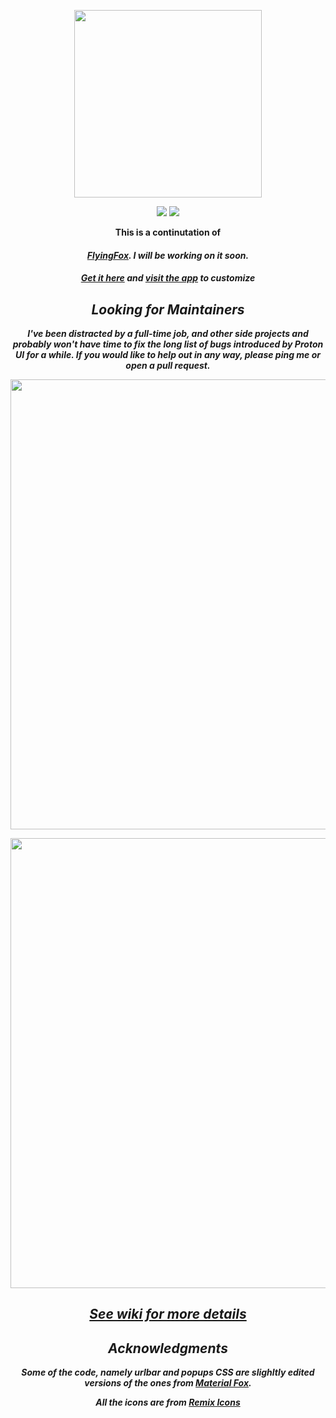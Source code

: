 <p align="center"><img width="300" src="https://github.com/akshat46/FlyingFox/blob/master/img/logo.png"></p>

<p align="center"><img src="https://img.shields.io/github/downloads/akshat46/flyingfox/total?color=%2350D1C6&style=for-the-badge"> <img src="https://img.shields.io/netlify/b7d2d26f-028a-4ea3-b292-6a0599a0a2f6?color=%235FCECD&label=Netlify&style=for-the-badge"></p>

<p align="center"><strong> This is a continutation of <h5 align="center"><a href="https://github.com/akshat46/FlyingFox">FlyingFox</a>. I will be working on it soon. <strong></p>

<h5 align="center"><a href="https://github.com/akshat46/FlyingFox/releases">Get it here</a> and <a href="http://flyingfox.netlify.app">visit the app</a> to customize</h5>

## Looking for Maintainers

I've been distracted by a full-time job, and other side projects and probably won't have time to fix the long list of bugs introduced by Proton UI for a while. If you would like to help out in any way, please ping me or open a pull request.

<p align="center"><img width="720" src="https://github.com/akshat46/FlyingFox/blob/master/img/preview-full.png"></p>

<p align="center"><img width="720" src="https://github.com/akshat46/FlyingFox/blob/master/img/demo-hover.gif"></p>

<h2 align="center"><a href="https://github.com/akshat46/FlyingFox/wiki">See wiki for more details</a></h2>

## Acknowledgments 

Some of the code, namely urlbar and popups CSS are slighltly edited versions of the ones from [Material Fox](https://github.com/muckSponge/MaterialFox).

All the icons are from [Remix Icons](https://remixicon.com/)
